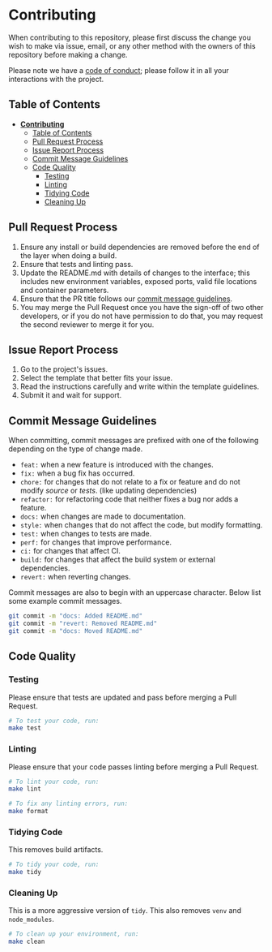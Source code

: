 # **Contributing**

When contributing to this repository,
please first discuss the change you wish to make via issue, email, or any other method
with the owners of this repository before making a change.

Please note we have a [code of conduct](./.github/CODE_OF_CONDUCT.md);
please follow it in all your interactions with the project.

## Table of Contents

<!-- prettier-ignore-start -->
<!--toc:start-->

- [**Contributing**](#contributing)
  - [Table of Contents](#table-of-contents)
  - [Pull Request Process](#pull-request-process)
  - [Issue Report Process](#issue-report-process)
  - [Commit Message Guidelines](#commit-message-guidelines)
  - [Code Quality](#code-quality)
    - [Testing](#testing)
    - [Linting](#linting)
    - [Tidying Code](#tidying-code)
    - [Cleaning Up](#cleaning-up)

<!--toc:end-->
<!-- prettier-ignore-end -->

## Pull Request Process

1. Ensure any install or build dependencies are removed before the end of the layer
   when doing a build.
2. Ensure that tests and linting pass.
3. Update the README.md with details of changes to the interface;
   this includes new environment variables, exposed ports,
   valid file locations and container parameters.
4. Ensure that the PR title follows our [commit message guidelines](#commit-message-guidelines).
5. You may merge the Pull Request once you have the sign-off of two other developers,
   or if you do not have permission to do that, you may request the second reviewer
   to merge it for you.

## Issue Report Process

1. Go to the project's issues.
2. Select the template that better fits your issue.
3. Read the instructions carefully and write within the template guidelines.
4. Submit it and wait for support.

## Commit Message Guidelines

When committing, commit messages are prefixed with one of the
following depending on the type of change made.

- `feat:` when a new feature is introduced with the changes.
- `fix:` when a bug fix has occurred.
- `chore:` for changes that do not relate to a fix or feature and do not modify
  _source_ or _tests_. (like updating dependencies)
- `refactor:` for refactoring code that neither fixes a bug nor adds a feature.
- `docs:` when changes are made to documentation.
- `style:` when changes that do not affect the code, but modify formatting.
- `test:` when changes to tests are made.
- `perf:` for changes that improve performance.
- `ci:` for changes that affect CI.
- `build:` for changes that affect the build system or external dependencies.
- `revert:` when reverting changes.

Commit messages are also to begin with an uppercase character.
Below list some example commit messages.

```sh
git commit -m "docs: Added README.md"
git commit -m "revert: Removed README.md"
git commit -m "docs: Moved README.md"
```

## Code Quality

### Testing

Please ensure that tests are updated and pass before merging a Pull Request.

```sh
# To test your code, run:
make test
```

### Linting

Please ensure that your code passes linting before merging a Pull Request.

```sh
# To lint your code, run:
make lint

# To fix any linting errors, run:
make format
```

### Tidying Code

This removes build artifacts.

```sh
# To tidy your code, run:
make tidy
```

### Cleaning Up

This is a more aggressive version of `tidy`.
This also removes `venv` and `node_modules`.

```sh
# To clean up your environment, run:
make clean
```

